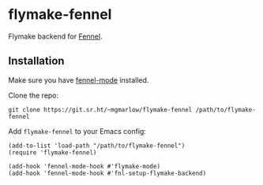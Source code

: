 # flymake-fennel

Flymake backend for [Fennel](https://fennel-lang.org).

## Installation

Make sure you have
[fennel-mode](https://git.sr.ht/~technomancy/fennel-mode) installed.

Clone the repo:

```
git clone https://git.sr.ht/~mgmarlow/flymake-fennel /path/to/flymake-fennel
```

Add `flymake-fennel` to your Emacs config:

```elisp
(add-to-list 'load-path "/path/to/flymake-fennel")
(require 'flymake-fennel)

(add-hook 'fennel-mode-hook #'flymake-mode)
(add-hook 'fennel-mode-hook #'fnl-setup-flymake-backend)
```


